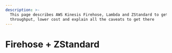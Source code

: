 ```yaml
---
description: >-
  This page describes AWS Kinesis Firehose, Lambda and ZStandard to get higher
  throughput, lower cost and explain all the caveats to get there
---
```


# Firehose + ZStandard


